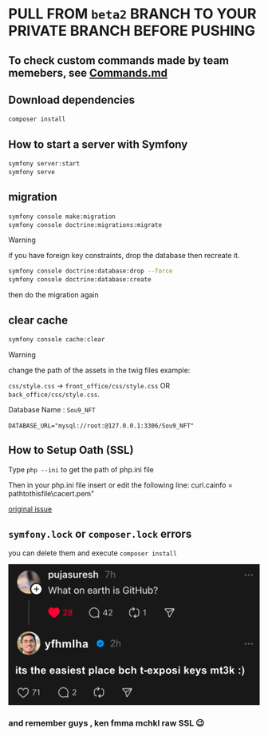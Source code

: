 # PULL FROM `beta2` BRANCH TO YOUR PRIVATE BRANCH BEFORE PUSHING

## To check custom commands made by team memebers, see [Commands.md](./Commands.md)

## Download dependencies

```sh
composer install
```

## How to start a server with Symfony

```sh
symfony server:start 
symfony serve
```

## migration

```sh
symfony console make:migration
symfony console doctrine:migrations:migrate
```

> [!WARNING]
> if you have foreign key constraints, drop the database then recreate it.

```sh
symfony console doctrine:database:drop --force
symfony console doctrine:database:create
```

then do the migration again

## clear cache

```sh
symfony console cache:clear
```

> [!WARNING]
> change the path of the assets in the twig files example:
> 
> `css/style.css` -> `front_office/css/style.css` OR `back_office/css/style.css`.

Database Name : `Sou9_NFT`

`DATABASE_URL="mysql://root:@127.0.0.1:3306/Sou9_NFT"`

## How to Setup Oath (SSL)

Type `php --ini` to get the path of php.ini file

Then in your php.ini file insert or edit the following line: curl.cainfo = pathtothisfile\cacert.pem"

[original issue](https://stackoverflow.com/questions/37997669/curl-error-60-ssl-certification-issue-when-attempting-to-use-symfony)

## `symfony.lock` or `composer.lock` errors

you can delete them and execute `composer install`

![meme](fluff/chrome_2a5vy6dUJf.png)

### and remember guys , ken fmma mchkl raw SSL 😉
